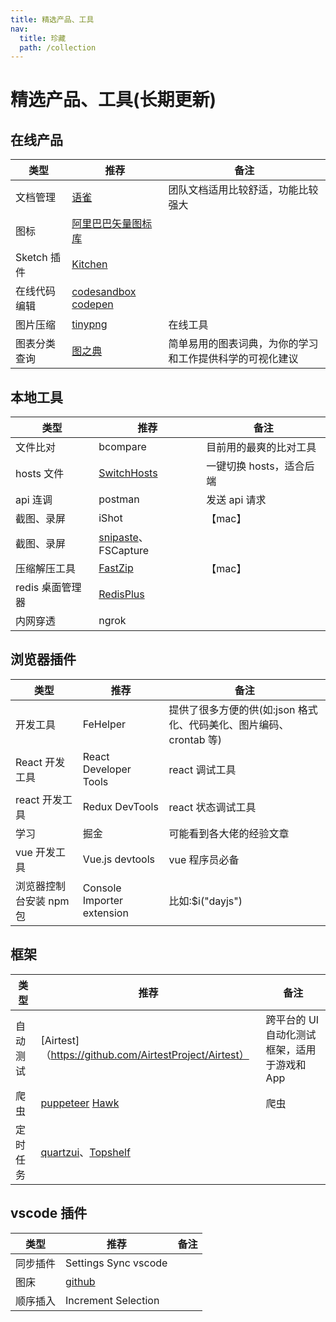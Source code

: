 ```yaml
---
title: 精选产品、工具
nav:
  title: 珍藏
  path: /collection
---
```


# 精选产品、工具(长期更新)

## 在线产品

| 类型         | 推荐                                                                  | 备注                                                     |
| ------------ | --------------------------------------------------------------------- | -------------------------------------------------------- |
| 文档管理     | [语雀](https://www.yuque.com/?chInfo=ch_antd)                         | 团队文档适用比较舒适，功能比较强大                       |
| 图标         | [阿里巴巴矢量图标库](https://www.iconfont.cn/)                        |                                                          |
| Sketch 插件  | [Kitchen](https://kitchen.alipay.com)                                 |                                                          |
| 在线代码编辑 | [codesandbox](https://codesandbox.io/) [codepen](https://codepen.io/) |                                                          |
| 图片压缩     | [tinypng](https://tinypng.com/)                                       | 在线工具                                                 |
| 图表分类查询 | [图之典](http://tuzhidian.com/)                                       | 简单易用的图表词典，为你的学习和工作提供科学的可视化建议 |

## 本地工具

| 类型             | 推荐                                               | 备注                     |
| ---------------- | -------------------------------------------------- | ------------------------ |
| 文件比对         | bcompare                                           | 目前用的最爽的比对工具   |
| hosts 文件       | [SwitchHosts](https://github.com/oldj/SwitchHosts) | 一键切换 hosts，适合后端 |
| api 连调         | postman                                            | 发送 api 请求            |
| 截图、录屏       | iShot                                              | 【mac】                  |
| 截图、录屏       | [snipaste](https://www.snipaste.com/)、FSCapture   |                          |
| 压缩解压工具     | [FastZip](https://www.better365.cn/)               | 【mac】                  |
| redis 桌面管理器 | [RedisPlus](https://gitee.com/MaxBill/RedisPlus)   |                          |
| 内网穿透         | ngrok                                              |                          |

## 浏览器插件

| 类型                    | 推荐                       | 备注                                                               |
| ----------------------- | -------------------------- | ------------------------------------------------------------------ |
| 开发工具                | FeHelper                   | 提供了很多方便的供(如:json 格式化、代码美化、图片编码、crontab 等) |
| React 开发工具          | React Developer Tools      | react 调试工具                                                     |
| react 开发工具          | Redux DevTools             | react 状态调试工具                                                 |
| 学习                    | 掘金                       | 可能看到各大佬的经验文章                                           |
| vue 开发工具            | Vue.js devtools            | vue 程序员必备                                                     |
| 浏览器控制台安装 npm 包 | Console Importer extension | 比如:$i("dayjs")                                                   |

## 框架

| 类型     | 推荐                                                                                                 | 备注                                         |
| -------- | ---------------------------------------------------------------------------------------------------- | -------------------------------------------- |
| 自动测试 | [Airtest]（https://github.com/AirtestProject/Airtest）                                               | 跨平台的 UI 自动化测试框架，适用于游戏和 App |
| 爬虫     | [puppeteer](https://github.com/GoogleChrome/puppeteer) [Hawk](https://github.com/ferventdesert/Hawk) | 爬虫                                         |
| 定时任务 | [quartzui](https://github.com/zhaopeiym/quartzui)、[Topshelf](https://github.com/Topshelf/Topshelf)  |                                              |

## vscode 插件

| 类型     | 推荐                             | 备注 |
| -------- | -------------------------------- | ---- |
| 同步插件 | Settings Sync vscode             |      |
| 图床     | [github](http://picgo.github.io) |      |
| 顺序插入 | Increment Selection              |      |
